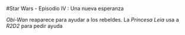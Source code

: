 #Star Wars - Episodio IV : Una nueva esperanza

*Obi-Wan* reaparece para ayudar a los rebeldes.
La *Princesa Leia* usa a *R2D2* para pedir ayuda
